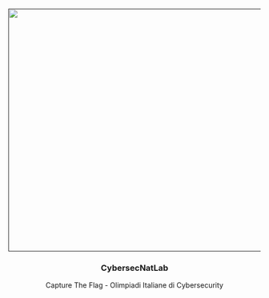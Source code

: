 
<!-- PROJECT LOGO -->
<br />
<div align="center">
  <a href="">
    <img src="https://olicyber.it/assets/loghi/logo-cc-originale.png" alt="Logo" width="1100" height="486">
  </a>

  <h3 align="center">CybersecNatLab</h3>

  <p align="center">
		Capture The Flag - Olimpiadi Italiane di Cybersecurity
  </p>
</div>


